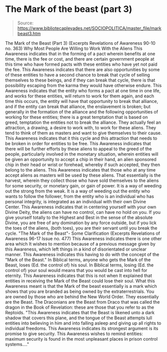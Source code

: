 # The Mark of the beast (part 3)

> Source: https://www.bibliotecapleyades.net/SOCIOPOLITICA/master_file/markbeast3.htm

The
Mark of the Beast (Part 3)
(Excerpts Revelations of Awareness 90-10 no. 363)
Why Most People Are Willing to Work With the Aliens
This Awareness indicates
that in the forming of a pact wherein benefits at one time, there is the fee
or cost, and there are certain government people at this time who have formed
pacts with these entities who have yet not paid the fee. This Awareness indicates
that there are also opportunities by some of these entities to have a second
chance to break that cycle of selling themselves to these beings, and if they
can break that cycle, there is that possibility escaping from the karma they
would have otherwise endure.
This Awareness indicates that the entity who forms a pact at one time in one life, and works for these entities, will return to work for them again, and each time this occurs, the entity will have that opportunity to break that alliance, and if the entity can break that alliance, the enslavement is broken; but generally in the formation of the alliance and the following opportunities of working for these entities; there is a great temptation that is based on greed, temptation the entities not to break the alliance. They actually feel an attraction, a drawing, a desire to work with, to work for these aliens. They tend to think of them as masters and want to give themselves to their cause.
This Awareness indicates that it this cycle and this attraction that needs to be broken in order for entities to be free. This Awareness indicates that there will be further efforts by these aliens to appeal to the greed of the people, particularly involved in the monetary situation, wherein entities will be given an opportunity to accept a chip in their hand, an alien sponsored chip in their head or wrist or forehead, whereby if such accepted, they then belong to the aliens.
This Awareness indicates that those who at any time accept aliens as masters will be used by these aliens. That essentially is the harvest, wherein they collect those who have sold themselves to the aliens for some security, or monetary gain, or gain of power. It is a way of weeding out the strong from the weak. It is a way of weeding out the entity who wants to follow the follower, from the entity who is an individual who has personal integrity, is integrated as an individual with their own Divine Center.
This Awareness indicates that in centering yourself with your own Divine Deity, the aliens can have no control, can have no hold on you. If you give yourself totally to the Highest and Best in the sense of the absolute Divine, you are free of any domination by any force outside, but if you lick the toes of the aliens, (both toes), you are their servant until you break the cycle.
"The Mark
of the Beast"- Some Clarification
(Excerpts
Revelations of Awareness 96-17 Issue no. 477)
This Awareness indicates there is one other area which It wishes to mention because of a previous message given by this Awareness, which left things in a kind of disorientated or unclear manner. This Awareness indicates this having to do with the concept of the "Mark of the Beast." In Biblical terms, anyone who gets the Mark of the Beast, loses (Ed. the control of) his soul. In Biblical terms, losing (Ed. the control of) your soul would means that you would be cast into hell for eternity.
This Awareness indicates that this is not when It explained that entities in receiving the Mark of the Beast could lose their soul. What this Awareness meant is that the Mark of the beast essentially is a mark which shows that you are branded as being owned by the extraterrestrials. You are owned by those who are behind the New World Order. They essentially are the Beast. The Draconians are the Beast from Draco that was called the dragon in the Book of Revelation: these are those that you refer to as the Reptoids.
"This Awareness indicates that the Beast is likened unto a dark shadow that covers this plane, and the tongue of the Beast attempts lull entities into believing in him and into falling asleep and giving up all rights to individual freedoms. This Awareness indicates its strongest argument is its promise to give security. This Awareness wishes to remind entities: maximum security is found in the most unpleasant places in prison control systems...."
